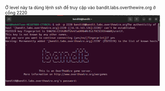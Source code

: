 Ở level này ta dùng lệnh ssh để truy cập vào bandit.labs.overthewire.org ở cổng 2220
![alt text](image/0.png)
